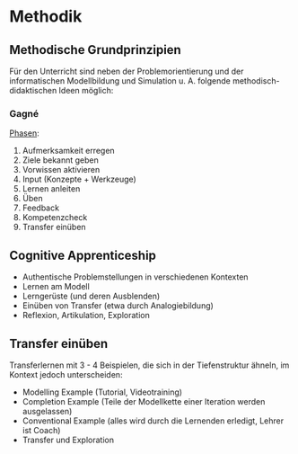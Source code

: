# Methodik

## Methodische Grundprinzipien
Für den Unterricht sind neben der Problemorientierung und der informatischen Modellbildung und Simulation u. A. folgende methodisch-didaktischen Ideen möglich:

### Gagné

[Phasen](https://www.niu.edu/citl/resources/guides/instructional-guide/gagnes-nine-events-of-instruction.shtml):

1. Aufmerksamkeit erregen
2. Ziele bekannt geben
3. Vorwissen aktivieren
4. Input (Konzepte + Werkzeuge)
5. Lernen anleiten
6. Üben
7. Feedback
8. Kompetenzcheck
9. Transfer einüben

## Cognitive Apprenticeship

* Authentische Problemstellungen in verschiedenen Kontexten
* Lernen am Modell
* Lerngerüste (und deren Ausblenden)
* Einüben von Transfer (etwa durch Analogiebildung)
* Reflexion, Artikulation, Exploration

## Transfer einüben

Transferlernen mit 3 - 4 Beispielen, die sich in der Tiefenstruktur ähneln, im Kontext jedoch unterscheiden:
* Modelling Example (Tutorial, Videotraining)
* Completion Example (Teile der Modellkette einer Iteration werden ausgelassen)
* Conventional Example (alles wird durch die Lernenden erledigt, Lehrer ist Coach)
* Transfer und Exploration